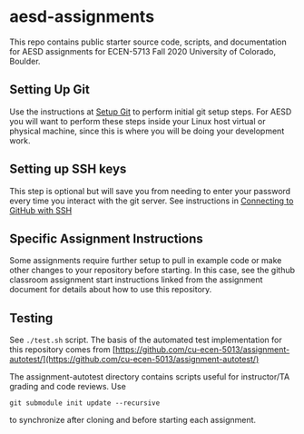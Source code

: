 # aesd-assignments
This repo contains public starter source code, scripts, and documentation for AESD assignments for ECEN-5713 Fall 2020 University of Colorado, Boulder.


## Setting Up Git

Use the instructions at [Setup Git](https://help.github.com/en/articles/set-up-git) to perform initial git setup steps. For AESD you will want to perform these steps inside your Linux host virtual or physical machine, since this is where you will be doing your development work.

## Setting up SSH keys

This step is optional but will save you from needing to enter your password every time you interact with the git server.  See instructions in [Connecting to GitHub with SSH](https://help.github.com/en/articles/connecting-to-github-with-ssh)

## Specific Assignment Instructions

Some assignments require further setup to pull in example code or make other changes to your repository before starting.  In this case, see the github classroom assignment start instructions linked from the assignment document for details about how to use this repository.

## Testing

See `./test.sh` script.  The basis of the automated test implementation for this repository comes from [https://github.com/cu-ecen-5013/assignment-autotest/](https://github.com/cu-ecen-5013/assignment-autotest/)

The assignment-autotest directory contains scripts useful for instructor/TA grading and code reviews.  Use
```
git submodule init update --recursive
```
to synchronize after cloning and before starting each assignment.
